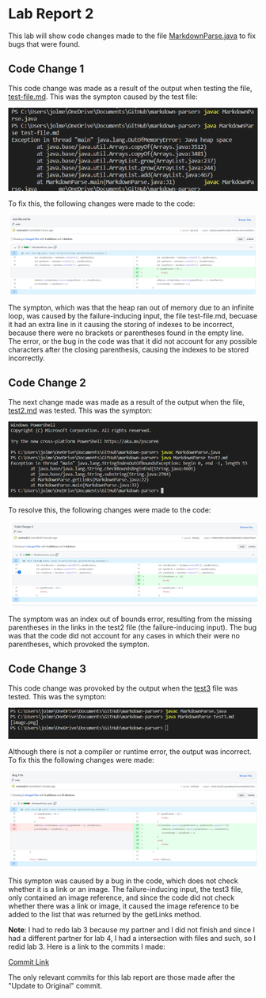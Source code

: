 # Lab Report 2

This lab will show code changes made to the file [MarkdownParse.java](https://github.com/nidhidhamnani/markdown-parser/blob/main/MarkdownParse.java) to fix bugs that were found.

## Code Change 1
This code change was made as a result of the output when testing the file, [test-file.md](https://raw.githubusercontent.com/molmedo3/markdown-parser/main/test-file.md). This was the sympton caused by the test file:

![image](labReport2Images\lab2Sympton1.png)

To fix this, the following changes were made to the code:

![image](labReport2Images\lab2Bug1Fix.png)

The sympton, which was that the heap ran out of memory due to an infinite loop, was caused by the failure-inducing input, the file test-file.md, becuase it had an extra line in it causing the storing of indexes to be incorrect, because there were no brackets or parentheses found in the empty line. The error, or the bug in the code was that it did not account for any possible characters after the closing parenthesis, causing the indexes to be stored incorrectly.

## Code Change 2

The next change made was made as a result of the output when the file, [test2.md](https://raw.githubusercontent.com/molmedo3/markdown-parser/main/test2.md) was tested. This was the sympton:

![image](labReport2Images\lab2Sympton2.png)

To resolve this, the following changes were made to the code:

![image](labReport2Images\Lab2Bug2Fix.png)

The symptom was an index out of bounds error, resulting from the missing parentheses in the links in the test2 file (the failure-inducing input). The bug was that the code did not account for any cases in which their were no parentheses, which provoked the sympton.

## Code Change 3

This code change was provoked by the output when the [test3](https://raw.githubusercontent.com/molmedo3/markdown-parser/main/test3.md) file was tested. This was the sympton:

![image](labReport2Images\Lab2Sympton3.png)

Although there is not a compiler or runtime error, the output was incorrect. To fix this the following changes were made:

![image](labReport2Images\Lab2Bug3Fix.png)


This sympton was caused by a bug in the code, which does not check whether it is a link or an image. The failure-inducing input, the test3 file, only contained an image reference, and since the code did not check whether there was a link or image, it caused the image reference to be added to the list that was returned by the getLinks method.


**Note**: I had to redo lab 3 because my partner and I did not finish and since I had a different partner for lab 4, I had a intersection with files and such, so I redid lab 3. 
Here is a link to the commits I made:

[Commit Link](https://github.com/molmedo3/markdown-parser/commits/main)

The only relevant commits for this lab report are those made after the "Update to Original" commit.